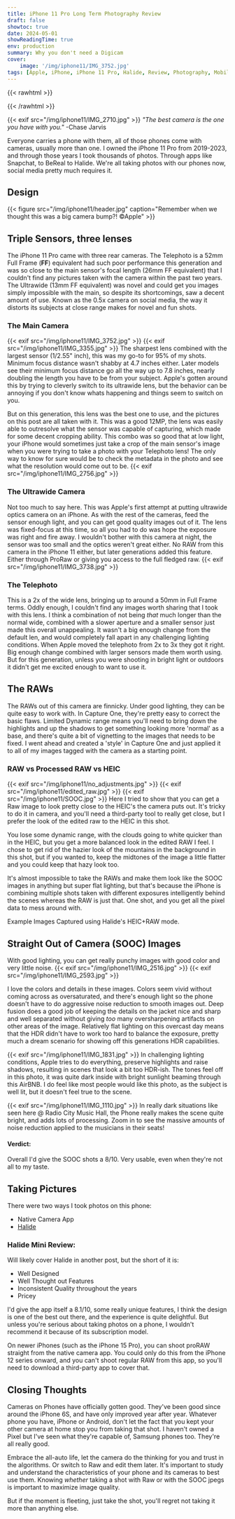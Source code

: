 ```yaml
---
title: iPhone 11 Pro Long Term Photography Review
draft: false
showtoc: true
date: 2024-05-01
showReadingTime: true
env: production
summary: Why you don't need a Digicam
cover:
    image: '/img/iphone11/IMG_3752.jpg'
tags: [Apple, iPhone, iPhone 11 Pro, Halide, Review, Photography, Mobile, iOS]
---
```

{{< rawhtml >}}
<style>
figure.entry-cover {
 width:100vw;
 position: relative;
 left: calc(-50vw + 50%);
}
</style>
{{< /rawhtml >}}

{{< exif src="/img/iphone11/IMG_2710.jpg" >}}
*"The best camera is the one you have with you."* -Chase Jarvis

Everyone carries a phone with them, all of those phones come with cameras, usually more than one. I owned the iPhone 11 Pro from 2019-2023, and through those years I took thousands of photos. Through apps like Snapchat, to BeReal to Halide. We're all taking photos with our phones now, social media pretty much requires it.
## Design
{{< figure src="/img/iphone11/header.jpg" caption="Remember when we thought this was a big camera bump?! &#169;Apple" >}}
## Triple Sensors, three lenses
The iPhone 11 Pro came with three rear cameras. The Telephoto is a 52mm Full Frame (**FF**) equivalent had such poor performance this generation and was so close to the main sensor's focal length (26mm FF equivalent) that I couldn't find any pictures taken with the camera within the past two years. The Ultrawide (13mm FF equivalent) was novel and could get you images simply impossible with the main, so despite its shortcomings, saw a decent amount of use. Known as the 0.5x camera on social media, the way it distorts its subjects at close range makes for novel and fun shots.
### The Main Camera
{{< exif src="/img/iphone11/IMG_3752.jpg" >}}
{{< exif src="/img/iphone11/IMG_3355.jpg" >}}
The sharpest lens combined with the largest sensor (1/2.55" inch), this was my go-to for 95% of my shots. Minimum focus distance wasn't shabby at 4.7 inches either. Later models see their minimum focus distance go all the way up to 7.8 inches, nearly doubling the length you have to be from your subject. Apple's gotten around this by trying to cleverly switch to its ultrawide lens, but the behavior can be annoying if you don't know whats happening and things seem to switch on you.

But on this generation, this lens was the best one to use, and the pictures on this post are all taken with it. This was a good 12MP, the lens was easily able to outresolve what the sensor was capable of capturing, which made for some decent cropping ability. This combo was so good that at low light, your iPhone would sometimes just take a crop of the main sensor's image when you were trying to take a photo with your Telephoto lens! The only way to know for sure would be to check the metadata in the photo and see what the resolution would come out to be.
{{< exif src="/img/iphone11/IMG_2756.jpg" >}}

### The Ultrawide Camera
Not too much to say here. This was Apple's first attempt at putting ultrawide optics camera on an iPhone. As with the rest of the cameras, feed the sensor enough light, and you can get good quality images out of it. The lens was fixed-focus at this time, so all you had to do was hope the exposure was right and fire away. I wouldn't bother with this camera at night, the sensor was too small and the optics weren't great either. No RAW from this camera in the iPhone 11 either, but later generations added this feature. Either through ProRaw or giving you access to the full fledged raw.
{{< exif src="/img/iphone11/IMG_3738.jpg" >}}
### The Telephoto
This is a 2x of the wide lens, bringing up to around a 50mm in Full Frame terms. Oddly enough, I couldn't find any images worth sharing that I took with this lens. I think a combination of not being *that* much longer than the normal wide, combined with a slower aperture and a smaller sensor just made this overall unappealing. It wasn't a big enough change from the default len, and would completely fall apart in any challenging lighting conditions. When Apple moved the telephoto from 2x to 3x they got it right. Big enough change combined with larger sensors made them worth using. But for this generation, unless you were shooting in bright light or outdoors it didn't get me excited enough to want to use it.

## The RAWs
The RAWs out of this camera are finnicky. Under good lighting, they can be quite easy to work with. In Capture One, they're pretty easy to correct the basic flaws. Limited Dynamic range means you'll need to bring down the highlights and up the shadows to get something looking more 'normal' as a base, and there's quite a bit of vignetting to the images that needs to be fixed. I went ahead and created a 'style' in Capture One and just applied it to all of my images tagged with the camera as a starting point.

### RAW vs Processed RAW vs HEIC
{{< exif src="/img/iphone11/no_adjustments.jpg" >}}
{{< exif src="/img/iphone11/edited_raw.jpg" >}}
{{< exif src="/img/iphone11/SOOC.jpg" >}}
Here I tried to show that you can get a Raw image to look pretty close to the HEIC's the camera puts out. It's tricky to do it in camera, and you'll need a third-party tool to really get close, but I prefer the look of the edited raw to the HEIC in this shot.

You lose some dynamic range, with the clouds going to white quicker than in the HEIC, but you get a more balanced look in the edited RAW I feel. I chose to get rid of the hazier look of the mountains in the background in this shot, but if you wanted to, keep the midtones of the image a little flatter and you could keep that hazy look too. 

It's almost impossible to take the RAWs and make them look like the SOOC images in anything but super flat lighting, but that's because the iPhone is combining multiple shots taken with different exposures intelligently behind the scenes whereas the RAW is just that. One shot, and you get all the pixel data to mess around with. 

Example Images Captured using Halide's HEIC+RAW mode.

## Straight Out of Camera (SOOC) Images
With good lighting, you can get really punchy images with good color and very little noise. 
{{< exif src="/img/iphone11/IMG_2516.jpg" >}}
{{< exif src="/img/iphone11/IMG_2593.jpg" >}}

I love the colors and details in these images. Colors seem vivid without coming across as oversaturated, and there's enough light so the phone doesn't have to do aggressive noise reduction to smooth images out. Deep fusion does a good job of keeping the details on the jacket nice and sharp and well separated without giving *too* many oversharpening artifacts on other areas of the image. Relatively flat lighting on this overcast day means that the HDR didn't have to work too hard to balance the exposure, pretty much a dream scenario for showing off this generations HDR capabilities.

{{< exif src="/img/iphone11/IMG_1831.jpg" >}}
In challenging lighting conditions, Apple tries to do everything, preserve highlights and raise shadows, resulting in scenes that look a bit too HDR-ish. The tones feel off in this photo, it was quite dark inside with bright sunlight beaming through this AirBNB. I do feel like most people would like this photo, as the subject is well lit, but it doesn't feel true to the scene.

{{< exif src="/img/iphone11/IMG_1110.jpg" >}}
In really dark situations like seen here @ Radio City Music Hall, the Phone really makes the scene quite bright, and adds lots of processing. Zoom in to see the massive amounts of noise reduction applied to the musicians in their seats!

#### Verdict:
Overall I'd give the SOOC shots a 8/10. Very usable, even when they're not all to my taste.

## Taking Pictures
There were two ways I took photos on this phone:
- Native Camera App
- [Halide](https://halide.cam)

### Halide Mini Review:
Will likely cover Halide in another post, but the short of it is:
- Well Designed
- Well Thought out Features
- Inconsistent Quality throughout the years
- Pricey

I'd give the app itself a 8.1/10, some really unique features, I think the design is one of the best out there, and the experience is quite delightful. But unless you're serious about taking photos on a phone, I wouldn't recommend it because of its subscription model. 

On newer iPhones (such as the iPhone 15 Pro), you can shoot proRAW straight from the native camera app. You could only do this from the iPhone 12 series onward, and you can't shoot regular RAW from this app, so you'll need to download a third-party app to cover that.

## Closing Thoughts
Cameras on Phones have officially gotten good. They've been good since around the iPhone 6S, and have only improved year after year. Whatever phone you have, iPhone or Android, don't let the fact that you kept your other camera at home stop you from taking that shot. I haven't owned a Pixel but I've seen what they're capable of, Samsung phones too. They're all really good.

Embrace the all-auto life, let the camera do the thinking for you and trust in the algorithms. Or switch to Raw and edit them later. It's important to study and understand the characteristics of your phone and its cameras to best use them. Knowing *whether* taking a shot with Raw or with the SOOC jpegs is important to maximize image quality.

But if the moment is fleeting, just take the shot, you'll regret not taking it more than anything else.
